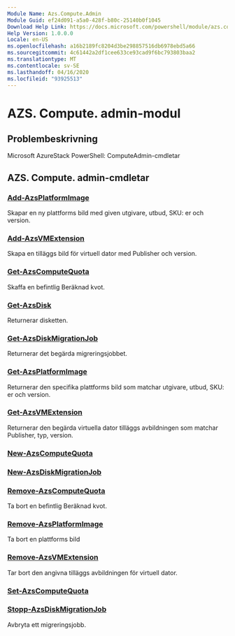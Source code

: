 ```yaml
---
Module Name: Azs.Compute.Admin
Module Guid: ef24d091-a5a0-428f-b80c-25140b0f1045
Download Help Link: https://docs.microsoft.com/powershell/module/azs.compute.admin
Help Version: 1.0.0.0
Locale: en-US
ms.openlocfilehash: a16b2189fc8204d3be298857516db6978ebd5a66
ms.sourcegitcommit: 4c61442a2df1cee633ce93cad9f6bc793803baa2
ms.translationtype: MT
ms.contentlocale: sv-SE
ms.lasthandoff: 04/16/2020
ms.locfileid: "93925513"
---
```

# AZS. Compute. admin-modul
## Problembeskrivning
Microsoft AzureStack PowerShell: ComputeAdmin-cmdletar

## AZS. Compute. admin-cmdletar
### [Add-AzsPlatformImage](Add-AzsPlatformImage.md)
Skapar en ny plattforms bild med given utgivare, utbud, SKU: er och version.

### [Add-AzsVMExtension](Add-AzsVMExtension.md)
Skapa en tilläggs bild för virtuell dator med Publisher och version.

### [Get-AzsComputeQuota](Get-AzsComputeQuota.md)
Skaffa en befintlig Beräknad kvot.

### [Get-AzsDisk](Get-AzsDisk.md)
Returnerar disketten.

### [Get-AzsDiskMigrationJob](Get-AzsDiskMigrationJob.md)
Returnerar det begärda migreringsjobbet.

### [Get-AzsPlatformImage](Get-AzsPlatformImage.md)
Returnerar den specifika plattforms bild som matchar utgivare, utbud, SKU: er och version.

### [Get-AzsVMExtension](Get-AzsVMExtension.md)
Returnerar den begärda virtuella dator tilläggs avbildningen som matchar Publisher, typ, version.

### [New-AzsComputeQuota](New-AzsComputeQuota.md)


### [New-AzsDiskMigrationJob](New-AzsDiskMigrationJob.md)


### [Remove-AzsComputeQuota](Remove-AzsComputeQuota.md)
Ta bort en befintlig Beräknad kvot.

### [Remove-AzsPlatformImage](Remove-AzsPlatformImage.md)
Ta bort en plattforms bild

### [Remove-AzsVMExtension](Remove-AzsVMExtension.md)
Tar bort den angivna tilläggs avbildningen för virtuell dator.

### [Set-AzsComputeQuota](Set-AzsComputeQuota.md)


### [Stopp-AzsDiskMigrationJob](Stop-AzsDiskMigrationJob.md)
Avbryta ett migreringsjobb.


